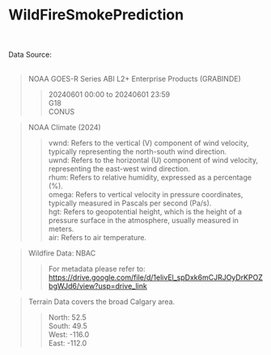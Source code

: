 # WildFireSmokePrediction<br><br>

Data Source: <br><br>

>NOAA GOES-R Series ABI L2+ Enterprise Products (GRABINDE) <br>
>>20240601 00:00 to 20240601 23:59<br>
>>G18<br>
>>CONUS<br>

>NOAA Climate (2024) <br>
>>vwnd: Refers to the vertical (V) component of wind velocity, typically representing the north-south wind direction. <br>
>>uwnd: Refers to the horizontal (U) component of wind velocity, representing the east-west wind direction. <br>
>>rhum: Refers to relative humidity, expressed as a percentage (%). <br>
>>omega: Refers to vertical velocity in pressure coordinates, typically measured in Pascals per second (Pa/s). <br>
>>hgt: Refers to geopotential height, which is the height of a pressure surface in the atmosphere, usually measured in meters. <br>
>>air: Refers to air temperature. <br>

>Wildfire Data: NBAC <br>
>>For metadata please refer to: https://drive.google.com/file/d/1elivEl_spDxk6mCJRJOyDrKPOZbgWJd6/view?usp=drive_link<br>

>Terrain Data covers the broad Calgary area.<br>
>>North: 52.5<br>
>>South: 49.5<br>
>>West: -116.0<br>
>>East: -112.0<br>

